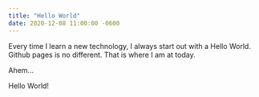 ```yaml
---
title: "Hello World"
date: 2020-12-08 11:00:00 -0600
---
```


Every time I learn a new technology, I always start out with a Hello World. Github pages is no different. That is where I am at today.

Ahem...

Hello World!
